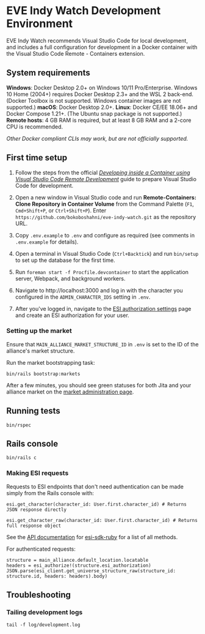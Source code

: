 # EVE Indy Watch Development Environment

EVE Indy Watch recommends Visual Studio Code for local development, and includes a full configuration for development in a Docker container with the Visual Studio Code Remote - Containers extension.

## System requirements

**Windows**: Docker Desktop 2.0+ on Windows 10/11 Pro/Enterprise. Windows 10 Home (2004+) requires Docker Desktop 2.3+ and the WSL 2 back-end. (Docker Toolbox is not supported. Windows container images are not supported.)
**macOS**: Docker Desktop 2.0+.
**Linux**: Docker CE/EE 18.06+ and Docker Compose 1.21+. (The Ubuntu snap package is not supported.)
**Remote hosts**: 4 GB RAM is required, but at least 8 GB RAM and a 2-core CPU is recommended.

_Other Docker compliant CLIs may work, but are not officially supported._

## First time setup

1. Follow the steps from the official _[Developing inside a Container using Visual Studio Code Remote Development](https://code.visualstudio.com/docs/remote/containers#_getting-started)_ guide to prepare Visual Studio Code for development.

1. Open a new window in Visual Studio code and run **Remote-Containers: Clone Repository in Container Volume** from the Command Palette (`F1`, `Cmd+Shift+P`, or `Ctrl+Shift+P`). Enter `https://github.com/bokoboshahni/eve-indy-watch.git` as the repository URL.

1. Copy `.env.example` to `.env` and configure as required (see comments in `.env.example` for details).

1. Open a terminal in Visual Studio Code (`Ctrl+Backtick`) and run `bin/setup` to set up the database for the first time.

1. Run `foreman start -f Procfile.devcontainer` to start the application server, Webpack, and background workers.

1. Navigate to http://localhost:3000 and log in with the character you configured in the `ADMIN_CHARACTER_IDS` setting in `.env`.

1. After you've logged in, navigate to the [ESI authorization settings](http://localhost:3000/settings/authorizations) page and create an ESI authorization for your user.

### Setting up the market

Ensure that `MAIN_ALLIANCE_MARKET_STRUCTURE_ID` in `.env` is set to the ID of the alliance's market structure.

Run the market bootstrapping task:

```
bin/rails bootstrap:markets
```

After a few minutes, you should see green statuses for both Jita and your alliance market on the [market administration page](http://localhost:3000/admin/markets).

## Running tests

```
bin/rspec
```

## Rails console

```
bin/rails c
```

### Making ESI requests

Requests to ESI endpoints that don't need authentication can be made simply from the Rails console with:

```
esi.get_character(character_id: User.first.character_id) # Returns JSON response directly

esi.get_character_raw(character_id: User.first.character_id) # Returns full response object
```

See the [API documentation](https://bokoboshahni.github.io/esi-sdk-ruby/ESI/Client.html) for [esi-sdk-ruby](https://github.com/bokoboshahni/esi-sdk-ruby) for a list of all methods.

For authenticated requests:

```
structure = main_alliance.default_location.locatable
headers = esi_authorize!(structure.esi_authorization)
JSON.parse(esi_client.get_universe_structure_raw(structure_id: structure.id, headers: headers).body)
```

## Troubleshooting

### Tailing development logs

```
tail -f log/development.log
```
